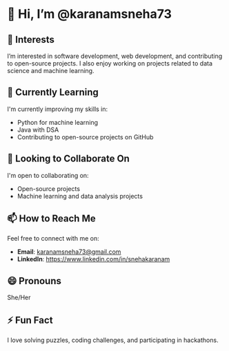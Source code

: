 # 👋 Hi, I’m @karanamsneha73

## 👀 Interests
I’m interested in software development, web development, and contributing to open-source projects. I also enjoy working on projects related to data science and machine learning.

## 🌱 Currently Learning
I'm currently improving my skills in:
- Python for machine learning
- Java with DSA
- Contributing to open-source projects on GitHub

## 💞️ Looking to Collaborate On
I'm open to collaborating on:
- Open-source projects
- Machine learning and data analysis projects

## 📫 How to Reach Me
Feel free to connect with me on:
- **Email**: karanamsneha73@gmail.com
- **LinkedIn**: https://www.linkedin.com/in/snehakaranam

## 😄 Pronouns
She/Her

## ⚡ Fun Fact
I love solving puzzles, coding challenges, and participating in hackathons.
